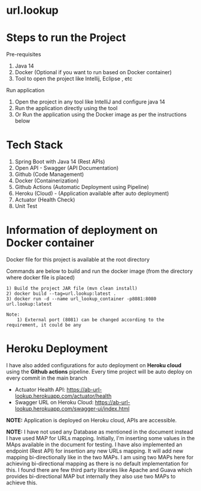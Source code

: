 # url.lookup

# Steps to run the Project

Pre-requisites
1. Java 14
2. Docker (Optional if you want to run based on Docker container)
3. Tool to open the project like Intellij, Eclipse , etc

Run application
1. Open the project in any tool like IntelliJ and configure java 14
2. Run the application directly using the tool
3. Or Run the application using the Docker image as per the instructions below

# Tech Stack

1. Spring Boot with Java 14 (Rest APIs)
2. Open API - Swagger (API Documentation)
3. Github (Code Management)
4. Docker (Containerization)
5. Github Actions (Automatic Deployment using Pipeline)
6. Heroku (Cloud) - (Application available after auto deployment)
7. Actuator (Health Check)
8. Unit Test


# Information of deployment on Docker container

Docker file for this project is available at the root directory

Commands are below to build and run the docker image (from the directory where docker file is placed)

	1) Build the project JAR file (mvn clean install) 
	2) docker build --tag=url.lookup:latest .
	3) docker run -d --name url_lookup_container -p8081:8080 url.lookup:latest 

	Note: 
		1) External port (8081) can be changed according to the requirement, it could be any
		

# Heroku Deployment

I have also added configurations for auto deployment on **Heroku cloud** using the **Github actions** pipeline. Every time project will be auto deploy on every commit in the main branch

- Actuator Health API: https://ab-url-lookup.herokuapp.com/actuator/health
- Swagger URL on Heroku Cloud: https://ab-url-lookup.herokuapp.com/swagger-ui/index.html


**NOTE:** Application is deployed on Heroku cloud, APIs are accessible.

**NOTE:** I have not used any Database as mentioned in the document instead I have used MAP for URLs mapping. Initially, I'm inserting some values in the MAps available in the document for testing.
I have also implemented an endpoint (Rest API) for insertion any new URLs mapping. It will add new mapping bi-directionally like in the two MAPs.
I am using two MAPs here for achieving bi-directional mapping as there is no default implementation for this. I found there are few third party libraries like Apache and Guava which provides bi-directional MAP but internally they also use two MAPs to achieve this.
